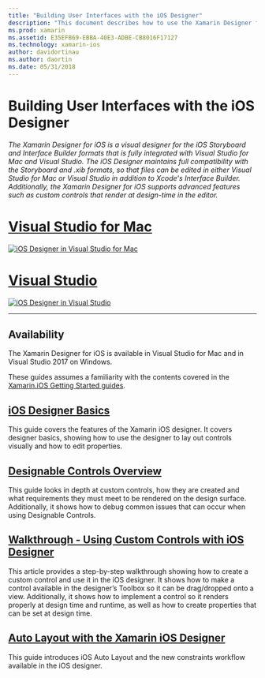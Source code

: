 ```yaml
---
title: "Building User Interfaces with the iOS Designer"
description: "This document describes how to use the Xamarin Designer for iOS to build an app's user interface with storyboards and .xib files. It links to documents that discuss the tool's availability, its basic functionality, designable controls, and provide walkthroughs of its use."
ms.prod: xamarin
ms.assetid: E35EFB69-EBBA-40E3-ADBE-CB8016F17127
ms.technology: xamarin-ios
author: davidortinau
ms.author: daortin
ms.date: 05/31/2018
---
```


# Building User Interfaces with the iOS Designer

_The Xamarin Designer for iOS is a visual designer for the iOS Storyboard and Interface Builder formats that is fully integrated with Visual Studio for Mac and Visual Studio. The iOS Designer maintains full compatibility with the Storyboard and .xib formats, so that files can be edited in either Visual Studio for Mac or Visual Studio in addition to Xcode's Interface Builder. Additionally, the Xamarin Designer for iOS supports advanced features such as custom controls that render at design-time in the editor._

# [Visual Studio for Mac](#tab/macos)

[![iOS Designer in Visual Studio for Mac](images/designer-vsmac-sml.png "The iOS Designer")](images/designer-vsmac.png#lightbox)

# [Visual Studio](#tab/windows)

[![iOS Designer in Visual Studio](images/designer-vs.png "The iOS Designer")](images/designer-vs.png#lightbox)

-----

## Availability

The Xamarin Designer for iOS is available in Visual Studio for Mac and in Visual Studio 2017 on Windows.

These guides assumes a familiarity with the contents covered in the [Xamarin.iOS Getting Started guides](~/ios/get-started/index.md).

## [iOS Designer Basics](introduction.md)

This guide covers the features of the Xamarin iOS designer. It covers designer basics, showing how to use the designer to lay out controls visually and how to edit properties.

## [Designable Controls Overview](ios-designable-controls-overview.md)

This guide looks in depth at custom controls, how they are created and what requirements they must meet to be rendered on the design surface. Additionally, it shows how to debug common issues that can occur when using Designable Controls.

## [Walkthrough - Using Custom Controls with iOS Designer](ios-designable-controls-walkthrough.md)

This article provides a step-by-step walkthrough showing how to create a custom control and use it in the iOS designer. It shows how to make a control available in the designer’s Toolbox so it can be drag/dropped onto a view. Additionally, it shows how to implement a control so it renders properly at design time and runtime, as well as how to create properties that can be set at design time.

## [Auto Layout with the Xamarin iOS Designer](designer-auto-layout.md)

This guide introduces iOS Auto Layout and the new constraints workflow available in the iOS designer.
